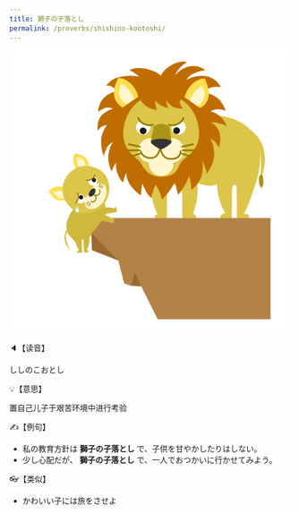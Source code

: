 ```yaml
---
title: 獅子の子落とし
permalink: /proverbs/shishino-kootoshi/
---
```


![](/assets/images/proverbs/5423.png)

🔈【读音】

ししのこおとし

💡【意思】

置自己儿子于艰苦环境中进行考验

✍️【例句】

- 私の教育方針は **獅子の子落とし** で、子供を甘やかしたりはしない。
- 少し心配だが、 **獅子の子落とし** で、一人でおつかいに行かせてみよう。

👓【类似】

- かわいい子には旅をさせよ
